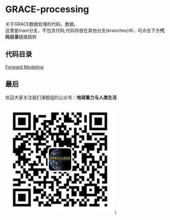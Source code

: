 # GRACE-processing
关于GRACE数据处理的代码，数据。\
这里是main分支，不包含代码,代码存放在其他分支(branches)中，可点击下方**代码目录**链接跳转

## 代码目录
[Forward Modeling](https://github.com/goldfish1218/GRACE-processing/tree/ForwardModeling)


## 最后

欢迎大家关注我们课题组的公众号：**地球重力与人类生活**

![公众号qr](https://github.com/goldfish1218/GRACE-processing/blob/main/material/%E5%85%AC%E4%BC%97%E5%8F%B7qr.jpg)\
